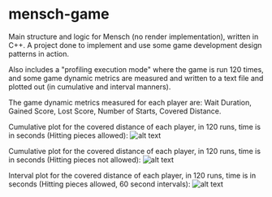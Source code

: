 # mensch-game
Main structure and logic for Mensch (no render implementation), written in C++. A project done to implement and use some game development design patterns in action. 

Also includes a "profiling execution mode" where the game is run 120 times, and some game dynamic metrics are measured and written to a text file and plotted out (in cumulative and interval manners). 

The game dynamic metrics measured for each player are: Wait Duration, Gained Score, Lost Score, Number of Starts, Covered Distance.

Cumulative plot for the covered distance of each player, in 120 runs, time is in seconds (Hitting pieces allowed):
![alt text](https://imgur.com/7ndYLe2)

Cumulative plot for the covered distance of each player, in 120 runs, time is in seconds (Hitting pieces not allowed):
![alt text](https://imgur.com/Nz0pdH4)

Interval plot for the covered distance of each player, in 120 runs, time is in seconds (Hitting pieces allowed, 60 second intervals):
![alt text](https://imgur.com/W2f7xKK)
